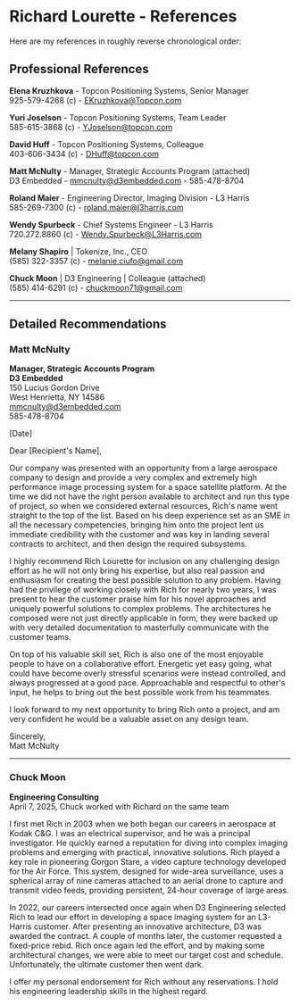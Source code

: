 # Richard Lourette - References

Here are my references in roughly reverse chronological order:

## Professional References

**Elena Kruzhkova** - Topcon Positioning Systems, Senior Manager  
925-579-4268 (c) - [EKruzhkova@Topcon.com](mailto:krulen@gmail.com)

**Yuri Joselson** - Topcon Positioning Systems, Team Leader  
585-615-3868 (c) - [YJoselson@topcon.com](mailto:yjoselson@gmail.com)

**David Huff** - Topcon Positioning Systems, Colleague  
403-606-3434 (c) - [DHuff@topcon.com](mailto:David.huff@khakira.com)

**Matt McNulty** - Manager, Strategic Accounts Program (attached)  
D3 Embedded - [mmcnulty@d3embedded.com](mailto:mmcnulty@d3embedded.com) - 585-478-8704

**Roland Maier** - Engineering Director, Imaging Division - L3 Harris  
585-269-7300 (c) - [roland.maier@l3harris.com](mailto:roland.maier@l3harris.com)

**Wendy Spurbeck** - Chief Systems Engineer - L3 Harris  
720.272.8860 (c) - [Wendy.Spurbeck@L3Harris.com](mailto:Wendy.Spurbeck@L3Harris.com)

**Melany Shapiro** | Tokenize, Inc., CEO  
(585) 322-3357 (c) - [melanie.ciufo@gmail.com](mailto:melanie.ciufo@gmail.com)

**Chuck Moon** | D3 Engineering | Colleague (attached)  
(585) 414-6291 (c) - [chuckmoon71@gmail.com](mailto:chuckmoon71@gmail.com)

---

## Detailed Recommendations

### Matt McNulty
**Manager, Strategic Accounts Program**  
**D3 Embedded**  
150 Lucius Gordon Drive  
West Henrietta, NY 14586  
[mmcnulty@d3embedded.com](mailto:mmcnulty@d3embedded.com)  
585-478-8704  

[Date]

Dear [Recipient's Name],

Our company was presented with an opportunity from a large aerospace company to design and provide a very complex and extremely high performance image processing system for a space satellite platform. At the time we did not have the right person available to architect and run this type of project, so when we considered external resources, Rich's name went straight to the top of the list. Based on his deep experience set as an SME in all the necessary competencies, bringing him onto the project lent us immediate credibility with the customer and was key in landing several contracts to architect, and then design the required subsystems.

I highly recommend Rich Lourette for inclusion on any challenging design effort as he will not only bring his expertise, but also real passion and enthusiasm for creating the best possible solution to any problem. Having had the privilege of working closely with Rich for nearly two years, I was present to hear the customer praise him for his novel approaches and uniquely powerful solutions to complex problems. The architectures he composed were not just directly applicable in form, they were backed up with very detailed documentation to masterfully communicate with the customer teams.

On top of his valuable skill set, Rich is also one of the most enjoyable people to have on a collaborative effort. Energetic yet easy going, what could have become overly stressful scenarios were instead controlled, and always progressed at a good pace. Approachable and respectful to other's input, he helps to bring out the best possible work from his teammates.

I look forward to my next opportunity to bring Rich onto a project, and am very confident he would be a valuable asset on any design team.

Sincerely,  
Matt McNulty

---

### Chuck Moon
**Engineering Consulting**  
April 7, 2025, Chuck worked with Richard on the same team

I first met Rich in 2003 when we both began our careers in aerospace at Kodak C&G. I was an electrical supervisor, and he was a principal investigator. He quickly earned a reputation for diving into complex imaging problems and emerging with practical, innovative solutions. Rich played a key role in pioneering Gorgon Stare, a video capture technology developed for the Air Force. This system, designed for wide-area surveillance, uses a spherical array of nine cameras attached to an aerial drone to capture and transmit video feeds, providing persistent, 24-hour coverage of large areas.

In 2022, our careers intersected once again when D3 Engineering selected Rich to lead our effort in developing a space imaging system for an L3-Harris customer. After presenting an innovative architecture, D3 was awarded the contract. A couple of months later, the customer requested a fixed-price rebid. Rich once again led the effort, and by making some architectural changes, we were able to meet our target cost and schedule. Unfortunately, the ultimate customer then went dark.

I offer my personal endorsement for Rich without any reservations. I hold his engineering leadership skills in the highest regard.